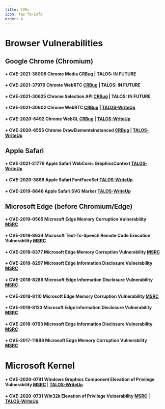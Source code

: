 ```yaml
---
title: CVEs
icon: fas fa-info
order: 4
---
```



# Browser Vulnerabilities

## **Google Chrome (Chromium)**

#### + CVE-2021-38008 Chrome Media [CRBug](https://bugs.chromium.org/p/chromium/issues/detail?id=1263620) | TALOS: IN FUTURE
#### + CVE-2021-37979 Chrome WebRTC [CRBug](https://bugs.chromium.org/p/chromium/issues/detail?id=1247260) | TALOS: IN FUTURE
#### + CVE-2021-30625 Chrome Selection API [CRBug](https://bugs.chromium.org/p/chromium/issues/detail?id=1237533) | TALOS: IN FUTURE
#### + CVE-2021-30602 Chrome WebRTC [CRBug](https://bugs.chromium.org/p/chromium/issues/detail?id=1230767) | [TALOS-WriteUp](https://talosintelligence.com/vulnerability_reports/TALOS-2021-1348)
#### + CVE-2020-6492 Chrome WebGL [CRBug](https://bugs.chromium.org/p/chromium/issues/detail?id=1084616) | [TALOS-WriteUp](https://talosintelligence.com/vulnerability_reports/TALOS-2020-1085)
#### + CVE-2020-6555 Chrome DrawElementsInstanced [CRBug](https://bugs.chromium.org/p/chromium/issues/detail?id=1105202) | [TALOS-WriteUp](https://talosintelligence.com/vulnerability_reports/TALOS-2020-1123)

## **Apple Safari**

#### + CVE-2021-21779 Apple Safari WebCore::GraphicsContext [TALOS-WriteUp](https://talosintelligence.com/vulnerability_reports/TALOS-2021-1238)
#### + CVE-2020-3868 Apple Safari FontFaceSet [TALOS-WriteUp](https://talosintelligence.com/vulnerability_reports/TALOS-2019-0967)
#### + CVE-2019-8846 Apple Safari SVG Marker [TALOS-WriteUp](https://talosintelligence.com/vulnerability_reports/TALOS-2019-0943)

## **Microsoft Edge (before Chromium/Edge)**

#### + CVE-2019-0565 Microsoft Edge Memory Corruption Vulnerability [MSRC](https://msrc.microsoft.com/update-guide/en-us/vulnerability/CVE-2019-0565)
#### + CVE-2018-8634 Microsoft Text-To-Speech Remote Code Execution Vulnerability [MSRC](https://msrc.microsoft.com/update-guide/en-us/vulnerability/CVE-2018-8634)
#### + CVE-2018-8377 Microsoft Edge Memory Corruption Vulnerability [MSRC](https://msrc.microsoft.com/update-guide/en-us/vulnerability/CVE-2018-8377)
#### + CVE-2018-8297 Microsoft Edge Information Disclosure Vulnerability [MSRC](https://msrc.microsoft.com/update-guide/en-us/vulnerability/CVE-2018-8297)
#### + CVE-2018-8289 Microsoft Edge Information Disclosure Vulnerability [MSRC](https://msrc.microsoft.com/update-guide/en-us/vulnerability/CVE-2018-8289)
#### + CVE-2018-8110 Microsoft Edge Memory Corruption Vulnerability [MSRC](https://msrc.microsoft.com/update-guide/en-us/vulnerability/CVE-2018-8110)
#### + CVE-2018-8123 Microsoft Edge Information Disclosure Vulnerability [MSRC](https://msrc.microsoft.com/update-guide/en-us/vulnerability/CVE-2018-8123)
#### + CVE-2018-0763 Microsoft Edge Information Disclosure Vulnerability [MSRC](https://msrc.microsoft.com/update-guide/en-us/vulnerability/CVE-2018-0763)
#### + CVE-2017-11888 Microsoft Edge Memory Corruption Vulnerability [MSRC](https://msrc.microsoft.com/update-guide/en-us/vulnerability/CVE-2017-11888)


# Microsoft Kernel

#### + CVE-2020-0791 Windows Graphics Component Elevation of Privilege Vulnerability [MSRC](https://msrc.microsoft.com/update-guide/en-us/vulnerability/CVE-2020-0791) | [TALOS-WriteUp](https://talosintelligence.com/vulnerability_reports/TALOS-2020-1016)
#### + CVE-2020-0731 Win32k Elevation of Privilege Vulnerability [MSRC](https://msrc.microsoft.com/update-guide/en-us/vulnerability/CVE-2020-0731) | [TALOS-WriteUp](https://talosintelligence.com/vulnerability_reports/TALOS-2019-0970)
